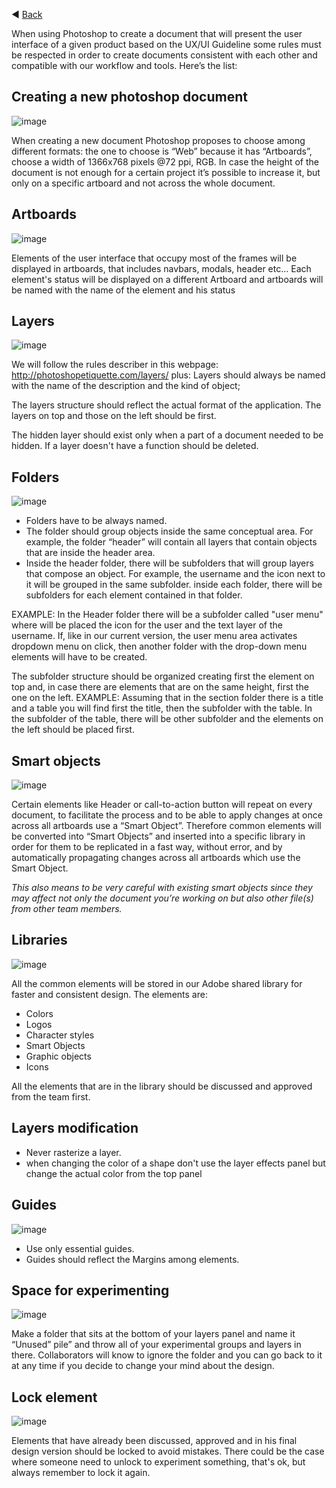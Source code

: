 ◀️ [Back](https://gitlab.com/SUSE-UIUX/eos/wikis/home#designing-the-eos-project)


When using Photoshop to create a document that will present the user interface of a given product based on the UX/UI Guideline some rules must be respected in order to create documents consistent with each other and compatible with our workflow and tools. Here’s the list:

## Creating a new photoshop document

![image](https://user-images.githubusercontent.com/54779517/152519461-0552b841-f122-4947-9f60-048899b95840.png)

When creating a new document Photoshop proposes to choose among different formats: 
the one to choose is “Web” because it has “Artboards”,  choose a width of 1366x768 pixels @72 ppi, RGB.
In case the height of the document is not enough for a certain project it’s possible to increase it, but only on a specific artboard and not across the whole document.

## Artboards
![image](https://user-images.githubusercontent.com/54779517/152519513-552ac273-eea4-410c-8cf7-ce2bd9ff12be.png)

Elements of the user interface that occupy most of the frames will be displayed in artboards, that includes navbars, modals, header etc...
Each element's status will be displayed on a different Artboard and artboards will be named with the name of the element and his status

## Layers





![image](https://user-images.githubusercontent.com/54779517/152519579-566f7334-0187-47b3-b504-3149a454e1ee.png)






We will follow the rules describer in this webpage: http://photoshopetiquette.com/layers/
plus:
Layers should always be named with the name of the description and the kind of object;

The layers structure should reflect the actual format of the application.
The layers on top and those on the left should be first.

The hidden layer should exist only when a part of a document needed to be hidden. If a layer doesn't have a function should be deleted.



## Folders




![image](https://user-images.githubusercontent.com/54779517/152519642-81c3165e-84d3-4802-86bd-d7d707983f7b.png)








- Folders have to be always named.
- The folder should group objects inside the same conceptual area. For example, the folder “header” will contain all layers that contain objects that are inside the header area. 
- Inside the header folder, there will be subfolders that will group layers that compose an object. For example, the username and the icon next to it will be grouped in the same subfolder.
inside each folder, there will be subfolders for each element contained in that folder.

EXAMPLE:
In the Header folder there will be a subfolder called "user menu" where will be placed the icon for the user and the text layer of the username. If, like in our current version, the user menu area activates dropdown menu on click, then another folder with the drop-down menu elements will have to be created.

The subfolder structure should be organized creating first the element on top and, in case there are elements that are on the same height, first the one on the left.
EXAMPLE:
Assuming that in the section folder there is a title and a table you will find first the title, then the subfolder with the table. In the subfolder of the table, there will be other subfolder and the elements on the left should be placed first. 


## Smart objects





![image](https://user-images.githubusercontent.com/54779517/152519686-affad04b-b1dd-42c5-93ed-ac8cba14a256.png)






Certain elements like Header or call-to-action button will repeat on every document, to facilitate the process and to be able to apply changes at once across all artboards use a “Smart Object”.
Therefore common elements will be converted into “Smart Objects” and inserted into a specific library in order for them to be replicated in a fast way, without error, and by automatically propagating changes across all artboards which use the Smart Object.

*This also means to be very careful with existing smart objects since they may affect not only the document you’re working on but also other file(s) from other team members.*



## Libraries





![image](https://user-images.githubusercontent.com/54779517/152519713-41cb0a30-9cfb-4653-aafc-434c84dafd31.png)






All the common elements will be stored in our Adobe shared library for faster and consistent design. 
The elements are:
- Colors
- Logos
- Character styles
- Smart Objects
- Graphic objects
- Icons

All the elements that are in the library should be discussed and approved from the team first.

## Layers modification

- Never rasterize a layer.
- when changing the color of a shape don't use the layer effects panel but change the actual color from the top panel



## Guides




![image](https://user-images.githubusercontent.com/54779517/152519742-0366f143-0d4f-48e3-a348-e2eeaa9a36fb.png)







- Use only essential guides.
- Guides should reflect the Margins among elements.

## Space for experimenting





![image](https://user-images.githubusercontent.com/54779517/152519776-f2d4364b-1611-4c0a-90cc-b9f883912d70.png)






Make a folder that sits at the bottom of your layers panel and name it “Unused” pile” and throw all of your experimental groups and layers in there. Collaborators will know to ignore the folder and you can go back to it at any time if you decide to change your mind about the design.

## Lock element





![image](https://user-images.githubusercontent.com/54779517/152519795-c4fc0602-7849-48f1-b9c9-18911e3048d8.png)






Elements that have already been discussed, approved and in his final design version should be locked to avoid mistakes. There could be the case where someone need to unlock to experiment something, that's ok, but always remember to lock it again.
